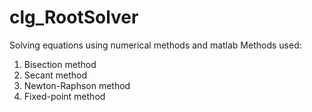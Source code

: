 # clg_RootSolver
Solving  equations using numerical methods and matlab
Methods used:
1) Bisection method
2) Secant method
3) Newton-Raphson method
4) Fixed-point method
